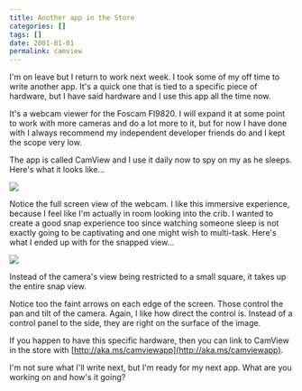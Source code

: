 ```yaml
---
title: Another app in the Store
categories: []
tags: []
date: 2001-01-01
permalink: camview
---
```


I&#39;m on leave but I return to work next week. I took some of my off time to write another app. It&#39;s a quick one that is tied to a specific piece of hardware, but I have said hardware and I use this app all the time now.
<!-- xmore -->

It&#39;s a webcam viewer for the Foscam FI9820\. I will expand it at some point to work with more cameras and do a lot more to it, but for now I have done with I always recommend my independent developer friends do and I kept the scope very low.

The app is called CamView and I use it daily now to spy on my as he sleeps. Here&#39;s what it looks like...

![](/files/camview_01.png)

Notice the full screen view of the webcam. I like this immersive experience, because I feel like I&#39;m actually in room looking into the crib. I wanted to create a good snap experience too since watching someone sleep is not exactly going to be captivating and one might wish to multi-task. Here&#39;s what I ended up with for the snapped view...

![](/files/camview_02.png)

Instead of the camera&#39;s view being restricted to a small square, it takes up the entire snap view.

Notice too the faint arrows on each edge of the screen. Those control the pan and tilt of the camera. Again, I like how direct the control is. Instead of a control panel to the side, they are right on the surface of the image.

If you happen to have this specific hardware, then you can link to CamView in the store with [http://aka.ms/camviewapp](http://aka.ms/camviewapp).

I&#39;m not sure what I&#39;ll write next, but I&#39;m ready for my next app. What are you working on and how&#39;s it going?